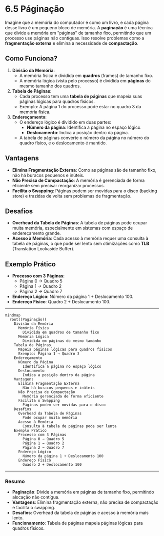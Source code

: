 # 6.5 Páginação

Imagine que a memória do computador é como um livro, e cada página desse livro é um pequeno bloco de memória. A **paginação** é uma técnica que divide a memória em "páginas" de tamanho fixo, permitindo que um processo use páginas não contíguas. Isso resolve problemas como a **fragmentação externa** e elimina a necessidade de **compactação**.

## Como Funciona?
1. **Divisão da Memória**:
   - A memória física é dividida em **quadros** (frames) de tamanho fixo.
   - A memória lógica (vista pelo processo) é dividida em **páginas** do mesmo tamanho dos quadros.
2. **Tabela de Páginas**:
   - Cada processo tem uma **tabela de páginas** que mapeia suas páginas lógicas para quadros físicos.
   - Exemplo: A página 1 do processo pode estar no quadro 3 da memória física.
3. **Endereçamento**:
   - O endereço lógico é dividido em duas partes:
     - **Número da página**: Identifica a página no espaço lógico.
     - **Deslocamento**: Indica a posição dentro da página.
   - A tabela de páginas converte o número da página no número do quadro físico, e o deslocamento é mantido.

## Vantagens
- **Elimina Fragmentação Externa**: Como as páginas são de tamanho fixo, não há buracos pequenos e inúteis.
- **Não Precisa de Compactação**: A memória é gerenciada de forma eficiente sem precisar reorganizar processos.
- **Facilita o Swapping**: Páginas podem ser movidas para o disco (backing store) e trazidas de volta sem problemas de fragmentação.

## Desafios
- **Overhead da Tabela de Páginas**: A tabela de páginas pode ocupar muita memória, especialmente em sistemas com espaço de endereçamento grande.
- **Acesso à Memória**: Cada acesso à memória requer uma consulta à tabela de páginas, o que pode ser lento sem otimizações como **TLB** (Translation Lookaside Buffer).

## Exemplo Prático
- **Processo com 3 Páginas**:
  - Página 0 → Quadro 5
  - Página 1 → Quadro 2
  - Página 2 → Quadro 7
- **Endereço Lógico**: Número da página 1 + Deslocamento 100.
- **Endereço Físico**: Quadro 2 + Deslocamento 100.

---

```mermaid
mindmap
  root((Paginação))
    Divisão da Memória
      Memória Física
        Dividida em quadros de tamanho fixo
      Memória Lógica
        Dividida em páginas do mesmo tamanho
    Tabela de Páginas
      Mapeia páginas lógicas para quadros físicos
      Exemplo: Página 1 → Quadro 3
    Endereçamento
      Número da Página
        Identifica a página no espaço lógico
      Deslocamento
        Indica a posição dentro da página
    Vantagens
      Elimina Fragmentação Externa
        Não há buracos pequenos e inúteis
      Não Precisa de Compactação
        Memória gerenciada de forma eficiente
      Facilita o Swapping
        Páginas podem ser movidas para o disco
    Desafios
      Overhead da Tabela de Páginas
        Pode ocupar muita memória
      Acesso à Memória
        Consulta à tabela de páginas pode ser lenta
    Exemplo Prático
      Processo com 3 Páginas
        Página 0 → Quadro 5
        Página 1 → Quadro 2
        Página 2 → Quadro 7
      Endereço Lógico
        Número da página 1 + Deslocamento 100
      Endereço Físico
        Quadro 2 + Deslocamento 100
```

---

### Resumo
- **Paginação**: Divide a memória em páginas de tamanho fixo, permitindo alocação não contígua.
- **Vantagens**: Elimina fragmentação externa, não precisa de compactação e facilita o swapping.
- **Desafios**: Overhead da tabela de páginas e acesso à memória mais lento.
- **Funcionamento**: Tabela de páginas mapeia páginas lógicas para quadros físicos.